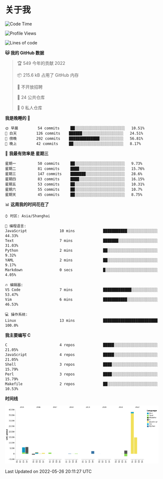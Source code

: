 # 关于我

<!--START_SECTION:waka-->
![Code Time](http://img.shields.io/badge/Code%20Time-0%20secs-blue)

![Profile Views](http://img.shields.io/badge/%E4%B8%AA%E4%BA%BA%E5%B0%81%E9%9D%A2%E8%A7%82%E7%9C%8B%E6%AC%A1%E6%95%B0-25-blue)

![Lines of code](https://img.shields.io/badge/%E4%BB%8E%E3%80%8C%E4%BD%A0%E5%A5%BD%E4%B8%96%E7%95%8C%E3%80%8D%E6%88%91%E5%B7%B2%E7%BB%8F%E5%86%99%E4%BA%86-71%20Thousand%20%E8%A1%8C%E4%BB%A3%E7%A0%81-blue)

**🐱 我的 GitHub 数据** 

> 🏆 549 今年的贡献 2022
 > 
> 📦 215.6 kB 占用了 GitHub 内存 
 > 
> 🚫 不开放招聘
 > 
> 📜 24 公共仓库 
 > 
> 🔑 0 私人仓库  
 > 
**我是晚睡的 🦉** 

```text
🌞 早晨         54 commits     ██░░░░░░░░░░░░░░░░░░░░░░░   10.51% 
🌆 白天         126 commits    ██████░░░░░░░░░░░░░░░░░░░   24.51% 
🌃 傍晚         292 commits    ██████████████░░░░░░░░░░░   56.81% 
🌙 晚上         42 commits     ██░░░░░░░░░░░░░░░░░░░░░░░   8.17%

```
📅 **我最有效率是 星期三** 

```text
星期一          50 commits     ██░░░░░░░░░░░░░░░░░░░░░░░   9.73% 
星期二          81 commits     ████░░░░░░░░░░░░░░░░░░░░░   15.76% 
星期三          147 commits    ███████░░░░░░░░░░░░░░░░░░   28.6% 
星期四          83 commits     ████░░░░░░░░░░░░░░░░░░░░░   16.15% 
星期五          53 commits     ██░░░░░░░░░░░░░░░░░░░░░░░   10.31% 
星期六          55 commits     ██░░░░░░░░░░░░░░░░░░░░░░░   10.7% 
星期天          45 commits     ██░░░░░░░░░░░░░░░░░░░░░░░   8.75%

```


📊 **这周我的时间花在了** 

```text
⌚︎ 时区: Asia/Shanghai

💬 编程语言: 
JavaScript               10 mins             ███████████░░░░░░░░░░░░░░   44.33% 
Text                     7 mins              ███████░░░░░░░░░░░░░░░░░░   31.03% 
Python                   2 mins              ██░░░░░░░░░░░░░░░░░░░░░░░   9.32% 
YAML                     2 mins              ██░░░░░░░░░░░░░░░░░░░░░░░   9.17% 
Markdown                 0 secs              █░░░░░░░░░░░░░░░░░░░░░░░░   4.05%

🔥 编辑器: 
VS Code                  7 mins              █████████████░░░░░░░░░░░░   53.47% 
Vim                      6 mins              ███████████░░░░░░░░░░░░░░   46.53%

💻 操作系统: 
Linux                    13 mins             █████████████████████████   100.0%

```

**我主要编写 C** 

```text
C                        4 repos             █████░░░░░░░░░░░░░░░░░░░░   21.05% 
JavaScript               4 repos             █████░░░░░░░░░░░░░░░░░░░░   21.05% 
Shell                    3 repos             ████░░░░░░░░░░░░░░░░░░░░░   15.79% 
Perl                     3 repos             ████░░░░░░░░░░░░░░░░░░░░░   15.79% 
Makefile                 2 repos             ██░░░░░░░░░░░░░░░░░░░░░░░   10.53%

```


**时间线**

![Chart not found](https://raw.githubusercontent.com/Arondight/Arondight/master/charts/bar_graph.png) 


 Last Updated on 2022-05-26 20:11:27 UTC
<!--END_SECTION:waka-->
